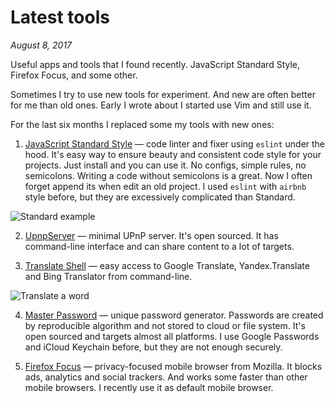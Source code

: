 # Latest tools

_August 8, 2017_

Useful apps and tools that I found recently. JavaScript Standard Style, Firefox Focus, and some other.

Sometimes I try to use new tools for experiment. And new are often better
for me than old ones. Early I wrote about I started use Vim and still use it.

For the last six months I replaced some my tools with new ones:

1. [JavaScript Standard Style](https://github.com/standard/standard) — code
  linter and fixer using `eslint` under the hood. It's easy way to ensure beauty
  and consistent code style for your projects. Just install and you can use it.
  No configs, simple rules, no semicolons. Writing a code without semicolons
  is a great. Now I often forget append its when edit an old project. I used
  `eslint` with `airbnb` style before, but they are excessively complicated than Standard.

  ![Standard example](https://i.imgur.com/t22VTS0.png)

2. [UpnpServer](https://github.com/oeuillot/upnpserver-cli) — minimal UPnP server.
  It's open sourced. It has command-line interface and can share content to a lot of targets.

3. [Translate Shell](https://github.com/soimort/translate-shell) — easy access
  to Google Translate, Yandex.Translate and Bing Translator from command-line.

  ![Translate a word](https://i.imgur.com/Q69i5a6.png)

4. [Master Password](http://masterpasswordapp.com) — unique password generator.
  Passwords are created by reproducible algorithm and not stored to cloud or
  file system. It's open sourced and targets almost all platforms. I use Google
  Passwords and iCloud Keychain before, but they are not enough securely.

5. [Firefox Focus](https://itunes.apple.com/us/app/firefox-focus-the-privacy-browser/id1055677337) — privacy-focused
  mobile browser from Mozilla. It blocks ads, analytics and social trackers.
  And works some faster than other mobile browsers. I recently use it as default mobile browser.
